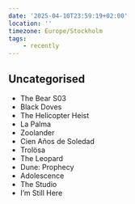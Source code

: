 ```yaml
---
date: '2025-04-10T23:59:19+02:00'
location: ''
timezone: Europe/Stockholm
tags:
    - recently
---
```

## Uncategorised

- The Bear S03
- Black Doves
- The Helicopter Heist
- La Palma
- Zoolander
- Cien Años de Soledad
- Trolösa
- The Leopard
- Dune: Prophecy
- Adolescence
- The Studio
- I’m Still Here
